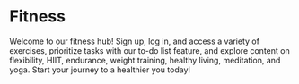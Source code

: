 # Fitness
Welcome to our fitness hub! Sign up, log in, and access a variety of exercises, prioritize tasks with our to-do list feature, and explore content on flexibility, HIIT, endurance, weight training, healthy living, meditation, and yoga. Start your journey to a healthier you today!
